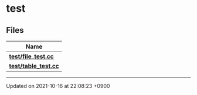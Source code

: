 

# test



## Files

| Name           |
| -------------- |
| **[test/file_test.cc](/Files/test/file_test.cc#file-file-test.cc)**  |
| **[test/table_test.cc](/Files/test/table_test.cc#file-table-test.cc)**  |






-------------------------------

Updated on 2021-10-16 at 22:08:23 +0900

